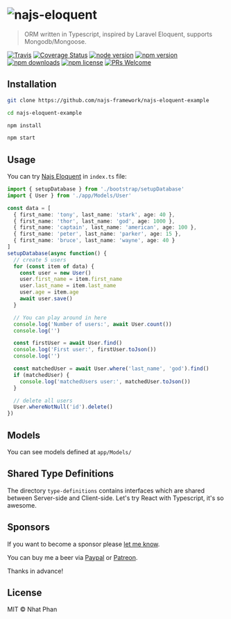 # <img src="https://raw.githubusercontent.com/najs-framework/najs-eloquent/master/najs-eloquent.png" alt="najs-eloquent">

> ORM written in Typescript, inspired by Laravel Eloquent, supports Mongodb/Mongoose.

[![Travis](https://img.shields.io/travis/najs-framework/najs-eloquent/master.svg?style=flat-square)](https://travis-ci.org/najs-framework/najs-eloquent/builds)
[![Coverage Status](https://img.shields.io/coveralls/najs-framework/najs-eloquent/master.svg?style=flat-square)](https://coveralls.io/r/najs-framework/najs-eloquent?branch=master)
[![node version](https://img.shields.io/node/v/najs-eloquent.svg?style=flat-square)](https://nodejs.org/en/download/)
[![npm version](https://img.shields.io/npm/v/najs-eloquent.svg?style=flat-square)](http://badge.fury.io/js/najs-eloquent)
[![npm downloads](https://img.shields.io/npm/dm/najs-eloquent.svg?style=flat-square)](http://badge.fury.io/js/najs-eloquent)
[![npm license](https://img.shields.io/npm/l/najs-eloquent.svg?style=flat-square)](http://badge.fury.io/js/najs-eloquent)
[![PRs Welcome](https://img.shields.io/badge/PRs-welcome-brightgreen.svg?style=flat-square)](http://makeapullrequest.com)

## Installation

```bash
git clone https://github.com/najs-framework/najs-eloquent-example

cd najs-eloquent-example

npm install

npm start
```

## Usage

You can try [Najs Eloquent](https://github.com/najs-framework/najs-eloquent) in `index.ts` file:

```typescript
import { setupDatabase } from './bootstrap/setupDatabase'
import { User } from './app/Models/User'

const data = [
  { first_name: 'tony', last_name: 'stark', age: 40 },
  { first_name: 'thor', last_name: 'god', age: 1000 },
  { first_name: 'captain', last_name: 'american', age: 100 },
  { first_name: 'peter', last_name: 'parker', age: 15 },
  { first_name: 'bruce', last_name: 'wayne', age: 40 }
]
setupDatabase(async function() {
  // create 5 users
  for (const item of data) {
    const user = new User()
    user.first_name = item.first_name
    user.last_name = item.last_name
    user.age = item.age
    await user.save()
  }

  // You can play around in here
  console.log('Number of users:', await User.count())
  console.log('')

  const firstUser = await User.find()
  console.log('First user:', firstUser.toJson())
  console.log('')

  const matchedUser = await User.where('last_name', 'god').find()
  if (matchedUser) {
    console.log('matchedUsers user:', matchedUser.toJson())
  }

  // delete all users
  User.whereNotNull('id').delete()
})
```

## Models

You can see models defined at `app/Models/`

## Shared Type Definitions

The directory `type-definitions` contains interfaces which are shared between Server-side and Client-side. Let's try React with Typescript, it's so awesome.

## Sponsors

If you want to become a sponsor please [let me know](mailto:nhat@ntworld.net).

You can buy me a beer via [Paypal](https://paypal.me/beerfornhat) or [Patreon](https://patreon.com/nhat).

Thanks in advance!

## License

MIT © Nhat Phan
